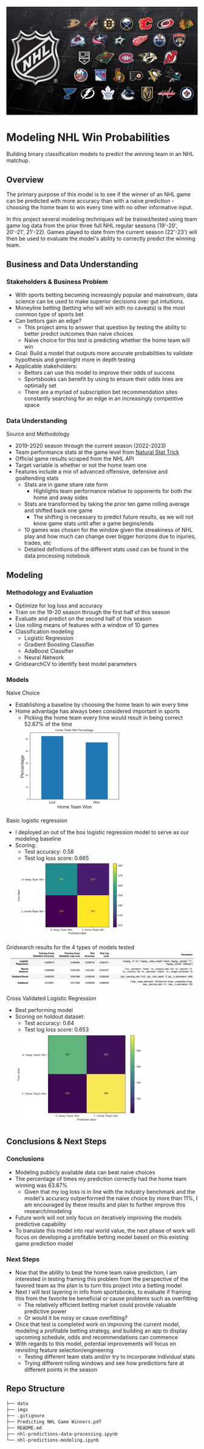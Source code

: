 ![nhl-banner-image](imgs/nhl-teams.jpg)

# Modeling NHL Win Probabilities

Building binary classification models to predict the winning team in an NHL matchup.

## Overview

The primary purpose of this model is to see if the winner of an NHL game can be predicted with more accuracy than with a naive prediction - choosing the home team to win every time with no other informative input.

In this project several modeling techniques will be trained/tested using team game log data from the prior three full NHL regular seasons (19'-20', 20'-21', 21'-22). Games played to date from the current season (22'-23') will then be used to evaluate the model's ability to correctly predict the winning team.

## Business and Data Understanding

### Stakeholders & Business Problem

- With sports betting becoming increasingly popular and mainstream, data science can be used to make superior decisions over gut intuitions.
- Moneyline betting (betting who will win with no caveats) is the most common type of sports bet
- Can bettors gain an edge?
  - This project aims to answer that question by testing the ability to better predict outcomes than naive choices
  - Naive choice for this test is predicting whether the home team will win
- Goal: Build a model that outputs more accurate probabilities to validate hypothesis and greenlight more in depth testing
- Applicable stakeholders:
  - Bettors can use this model to improve their odds of success
  - Sportsbooks can benefit by using to ensure their odds lines are optimally set
  - There are a myriad of subscription bet recommendation sites constantly searching for an edge in an increasingly competitive space

### Data Understanding

Source and Methodology

- 2019-2020 season through the current season (2022-2023)
- Team performance stats at the game level from [Natural Stat Trick](https://www.naturalstattrick.com/games.php)
- Official game results scraped from the NHL API
- Target variable is whether or not the home team one
- Features include a mix of advanced offensive, defensive and goaltending stats
  - Stats are in game share rate form
    - Highlights team performance relative to opponents for both the home and away sides 
  - Stats are transformed by taking the prior ten game rolling average and shifted back one game
    - The shifting is necessary to predict future results, as we will not know game stats until after a game begins/ends
  - 10 games was chosen for the window given the streakiness of NHL play and how much can change over bigger horizons due to injuries, trades, etc
  - Detailed definitions of the different stats used can be found in the data processing notebook

## Modeling

### Methodology and Evaluation

- Optimize for log loss and accuracy
- Train on the 19-20 season through the first half of this season
- Evaluate and predict on the second half of this season
- Use rolling means of features with a window of 10 games
- Classification modeling
  - Logistic Regression
  - Gradient Boosting Classifier
  - AdaBoost Classifier
  - Neural Network
- GridsearchCV to identify best model parameters

### Models

Naive Choice

- Establishing a baseline by choosing the home team to win every time
- Home advantage has always been considered important in sports
  - Picking the home team every time would result in being correct 52.67% of the time
  <img src='imgs/home winning percentage.png' width='60%' height='60%'>

Basic logistic regression

- I deployed an out of the box logistic regression model to serve as our modeling baseline
- Scoring:
  - Test accuracy: 0.58
  - Test log loss score: 0.665
  <img src='imgs/baseline cm.png' width='60%' height='60%'>

Gridsearch results for the 4 types of models tested
  <img src='imgs/model-results.png' width='100%' height='100%'>

Cross Validated Logistic Regression

- Best performing model
- Scoring on holdout dataset:
  - Test accuracy: 0.64
  - Test log loss score: 0.653
  <img src='imgs/predcm.png' width='70%' height='70%'>

## Conclusions & Next Steps

### Conclusions

- Modeling publicly available data can beat naive choices
- The percentage of times my prediction correctly had the home team winning was 63.87%
  - Given that my log loss is in line with the industry benchmark and the model's accuracy outperformed the naive choice by more than 11%, I am encouraged by these results and plan to further improve this research/modeling
- Future work will not only focus on iteratively improving the models predictive capability
- To translate this model into real world value, the next phase of work will focus on developing a profitable betting model based on this existing game prediction model

### Next Steps

- Now that the ability to beat the home team naive prediction, I am interested in testing framing this problem from the perspective of the favored team as the plan is to turn this project into a betting model
- Next I will test layering in info from sportsbooks, to evaluate if framing this from the favorite be  beneficial or cause problems such as overfitting
  - The relatively efficient betting market could provide valuable predictive power
  - Or would it be noisy or cause overfitting?
- Once that test is completed work on improving the current model, modeling a profitable betting strategy, and building an app to display upcoming schedule, odds and recommendations can commence
- With regards to this model, potential improvements will focus on revisiting feature selection/engineering
  - Testing different team stats and/or try to incorporate individual stats
  - Trying different rolling windows and see how predictions fare at different points in the season

## Repo Structure

```
├── data
├── imgs
├── .gitignore
├── Predicting NHL Game Winners.pdf
├── README.md
├── nhl-predictions-data-processing.ipynb
└── nhl-predictions-modeling.ipynb
```

